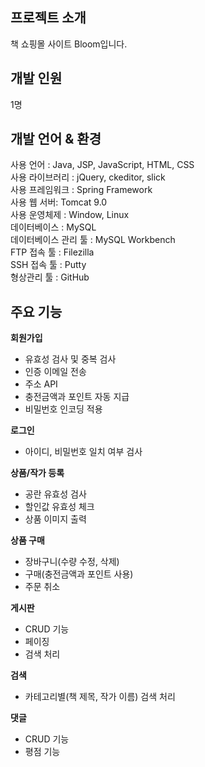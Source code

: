 ## 프로젝트 소개
책 쇼핑몰 사이트 Bloom입니다.

## 개발 인원
1명

## 개발 언어 & 환경
사용 언어 : Java, JSP, JavaScript, HTML, CSS  
사용 라이브러리 : jQuery, ckeditor, slick  
사용 프레임워크 : Spring Framework  
사용 웹 서버: Tomcat 9.0  
사용 운영체제 : Window, Linux  
데이터베이스 : MySQL  
데이터베이스 관리 툴 : MySQL Workbench  
FTP 접속 툴 : Filezilla  
SSH 접속 툴 : Putty  
형상관리 툴 : GitHub

## 주요 기능

**회원가입**
 * 유효성 검사 및 중복 검사
 * 인증 이메일 전송
 * 주소 API
 * 충전금액과 포인트 자동 지급
 * 비밀번호 인코딩 적용
 
**로그인**
 * 아이디, 비밀번호 일치 여부 검사
 
 **상품/작가 등록**
 * 공란 유효성 검사
 * 할인값 유효성 체크
 * 상품 이미지 출력
 
 **상품 구매**
 * 장바구니(수량 수정, 삭제)
 * 구매(충전금액과 포인트 사용)
 * 주문 취소
 
 **게시판**
 * CRUD 기능
 * 페이징
 * 검색 처리
 
 **검색**
 * 카테고리별(책 제목, 작가 이름) 검색 처리
 
 **댓글**
 * CRUD 기능
 * 평점 기능
 
 
 
 
 




